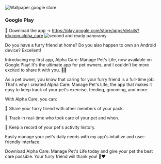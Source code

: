 ![Wallpaper google store](https://github.com/Alpha110R/Alpha_Care_Presentation/assets/68230416/a9196a86-afc7-4469-ab7a-e8ac6d5c6c64)

### Google Play
:calling: Download the app -> https://play.google.com/store/apps/details?id=com.alpha_care
![second and ready panoramy](https://github.com/Alpha110R/Alpha_Care_Presentation/assets/68230416/ea203944-3401-408f-a6bb-11c9bf323ae1)

Do you have a furry friend at home? Do you also happen to own an Android device? Excellent!

Introducing my first app, Alpha Care: Manage Pet's Life, now available on Google Play! It's the ultimate app for pet owners, and I couldn't be more excited to share it with you. 🐶🐱

As a pet owner, you know that caring for your furry friend is a full-time job. That's why I created Alpha Care: Manage Pet's Life, the app that makes it easy to keep track of your pet's exercise, feeding, grooming, and more.

With Alpha Care, you can:

🐾 Share your furry friend with other members of your pack.

🐾 Track in real-time who took care of your pet and when.

🐾 Keep a record of your pet's activity history.

Easily manage your pet's daily needs with my app's intuitive and user-friendly interface. 

Download Alpha Care: Manage Pet's Life today and give your pet the best care possible. Your furry friend will thank you! 🐾❤️


